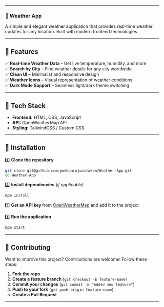  

---

### 📌 **Weather App**  

  

A simple and elegant weather application that provides real-time weather updates for any location. Built with modern frontend technologies.  

---

## 🌟 **Features**  
✅ **Real-time Weather Data** – Get live temperature, humidity, and more  
✅ **Search by City** – Find weather details for any city worldwide  
✅ **Clean UI** – Minimalist and responsive design  
✅ **Weather Icons** – Visual representation of weather conditions  
✅ **Dark Mode Support** – Seamless light/dark theme switching  

---

## 🚀 **Tech Stack**  
- **Frontend:** HTML, CSS, JavaScript  
- **API:** OpenWeatherMap API  
- **Styling:** TailwindCSS / Custom CSS  

---

## 🔧 **Installation**  

1️⃣ **Clone the repository**  
```sh
git clone git@github.com:pushparajwastaken/Weather-App.git
cd Weather-App
```

2️⃣ **Install dependencies** _(if applicable)_  
```sh
npm install
```

3️⃣ **Get an API key** from [OpenWeatherMap](https://openweathermap.org/api) and add it to the project  

4️⃣ **Run the application**  
```sh
npm start
```


---

## 🤝 **Contributing**  
Want to improve this project? Contributions are welcome! Follow these steps:  

1. **Fork the repo**  
2. **Create a feature branch** (`git checkout -b feature-name`)  
3. **Commit your changes** (`git commit -m "Added new feature"`)  
4. **Push to your fork** (`git push origin feature-name`)  
5. **Create a Pull Request**  

---
